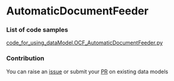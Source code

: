# AutomaticDocumentFeeder

### List of code samples 

<!-- 50-List of code -->

<!-- [code entry](link) -->
[code_for_using_dataModel.OCF_AutomaticDocumentFeeder.py](https://github.com/smart-data-models/dataModel.OCF/blob/master/AutomaticDocumentFeeder/code/code_for_using_dataModel.OCF_AutomaticDocumentFeeder.py)


<!-- /50-List of code -->

### Contribution
You can raise an [issue](https://github.com/smart-data-models/dataModel.OCF/issues) or submit your [PR](https://github.com/smart-data-models/dataModel.OCF/pulls) on existing data models
